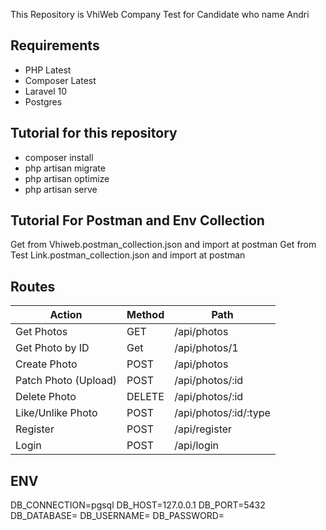 This Repository is VhiWeb Company Test for Candidate who name Andri

## Requirements
- PHP Latest
- Composer Latest
- Laravel 10
- Postgres

## Tutorial for this repository
- composer install
- php artisan migrate
- php artisan optimize
- php artisan serve

## Tutorial For Postman and Env Collection
Get from Vhiweb.postman_collection.json and import at postman
Get from Test Link.postman_collection.json and import at postman

## Routes
| Action               | Method        | Path                    |
| ------------------   | ------------- | ----------------------- |
| Get Photos           | GET           | /api/photos             |
| Get Photo by ID      | Get           | /api/photos/1           |
| Create Photo         | POST          | /api/photos             |
| Patch Photo (Upload) | POST          | /api/photos/:id         |
| Delete Photo         | DELETE        | /api/photos/:id         |
| Like/Unlike Photo    | POST          | /api/photos/:id/:type   |
| Register             | POST          | /api/register           |
| Login                | POST          | /api/login              |

## ENV
DB_CONNECTION=pgsql
DB_HOST=127.0.0.1
DB_PORT=5432
DB_DATABASE=
DB_USERNAME=
DB_PASSWORD=
